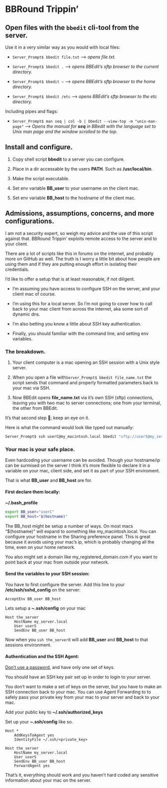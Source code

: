 # BBRound Trippin’
## Open files with the ```bbedit``` cli-tool from the server.

Use it in a very similar way as you would with local files:


- ```Server_Prompt$ bbedit file.txt``` --> _opens file.txt._

- ```Server_Prompt$ bbedit .``` --> _opens BBEdit’s sftp browser to the current directory._

- ```Server_Prompt$ bbedit ~``` --> _opens BBEdit’s sftp browser to the home directory._

- ```Server_Prompt$ bbedit /etc``` --> _opens BBEdit’s sftp browser to the etc directory._

Including pipes and flags:

- ```Server_Prompt$ man seq | col -b | bbedit --view-top -m "unix-man-page"``` --> _Opens the manual for __seq__ in BBedit with the language set to Unix man page and the window scrolled to the top._

## Install and configure.

1) Copy shell script __bbedit__ to a server you can configure.

1) Place in a dir accessable by the users __PATH__. Such as __/usr/local/bin__.

1) Make the script executable.

1) Set env variable __BB_user__ to your username on the client mac.

1) Set env variable __BB_host__ to the hostname of the client mac. 

## Admissions, assumptions, concerns, and more configurations.

I am not a security expert, so weigh my advice and the use of this script against that. BBRound Trippin’ exploits remote access to the server and to your client.

There are a lot of scripts like this in forums on the internet, and probably more on GitHub as well. The truth is I worry a little bit about how people are using them and if they are putting enough effort in isolating their credentials.

I’d like to offer a setup that is at least reasonable, if not diligent.

- I’m assuming you have access to configure SSH on the server, and your client mac of course.

- I’m using this for a local server. So I’m not going to cover how to call back to your mac client from across the internet, aka some sort of dynamic dns.

- I’m also betting you know a little about SSH key authentication. 

- Finally, you should familiar with the command line, and setting env variables.


### The breakdown.
1) Your client computer is a mac opening an SSH session with a Unix style server.

1) When you open a file with```Server_Prompt$ bbedit file_name.txt``` the script sends that command and properly formatted parameters back to your mac via SSH.

1) Now BBEdit opens __file_name.txt__ via it’s own SSH (sftp) connections, leaving you with two mac to server connections; one from your terminal, the other from BBEdit.

It’s that second step 🤨; keep an eye on it.

Here is what the command would look like typed out manually:
```bash
Server_Prompt$ ssh userC@my_macintosh.local bbedit "sftp://userS@my_server.local"
```

### Your mac is your safe place.

Even hardcoding your username can be avoided. Though your hostname/ip can be surmised on the server I think it’s more flexible to declare it in a variable on your mac, client side, and set it as part of your SSH enviroment.

That is what __BB\_user__ and __BB\_host__ are for.

#### First declare them locally:

__~/.bash_profile__

```bash
export BB_user="userC"
export BB_host="$(hostname)"
```
The BB_host might be setup a number of ways. On most macs “$(hostname)” will expand to something like my\_macintosh.local. You can configure your hostname in the Sharing preference panel. This is great because it avoids using your mac’s ip, which is probably changing all the time, even on your home network. 

You also might set a domain like my\_registered\_domain.com if you want to point back at your mac from outside your network.

#### Send the variables to your SSH session:

You have to first configure the server.
Add this line to your __/etc/ssh/sshd_config__ on the server:

```
AcceptEnv BB_user BB_host
```

Lets setup a __~.ssh/config__ on your mac

```
Host the_server
	HostName my_server.local
	User userS
	SendEnv BB_user BB_host
```

Now when you ```ssh the_server```it will add __BB\_user__ and __BB\_host__ to that sessions environment.

#### Authentication and the SSH Agent:

[Don’t use a password](https://medium.com/macoclock/set-up-ssh-on-macos-89e8354d8b63
), and have only one set of keys.

You should have an SSH key pair set up in order to login to your server.

You don’t want to make a set of keys on the server, but you have to make an SSH connection back to your mac. You can use Agent Forwarding to to safely pass your private key from your mac to your server and back to your mac.

Add your public key to __~/.ssh/authorized_keys__

Set up your __~.ssh/config__ like so.

```
Host *
  	AddKeysToAgent yes
	IdentityFile ~/.ssh/<private_key>

Host the_server
	HostName my_server.local
	User userS
	SendEnv BB_user BB_host
	ForwardAgent yes
```

That’s it, everything should work and you haven’t hard coded any sensitive information about your mac on the server.